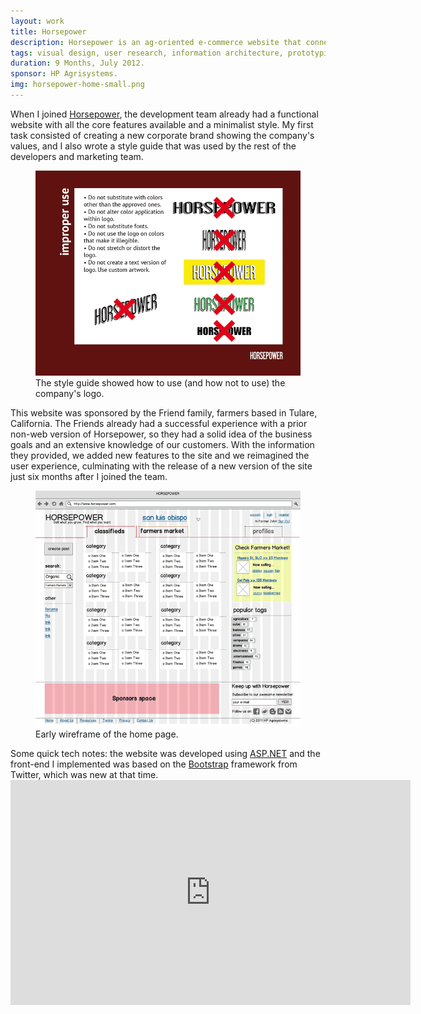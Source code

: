 ```yaml
---
layout: work
title: Horsepower
description: Horsepower is an ag-oriented e-commerce website that connects farmers and buyers.
tags: visual design, user research, information architecture, prototyping, front-end development.
duration: 9 Months, July 2012.
sponsor: HP Agrisystems.
img: horsepower-home-small.png
---
```


When I joined <a href="http://www.horsepower.com">Horsepower</a>, the development team already had a functional website with all the core features available and a minimalist style. My first task consisted of creating a new corporate brand showing the company's values, and I also wrote a style guide that was used by the rest of the developers and marketing team.
<figure>
<a href="hp_doc_identityguide.pdf"><img src="/images/hp-sg.png" alt="page of the style guide" title="download the horsepower identity guide"></a>
<figcaption>The style guide showed how to use (and how not to use) the company's logo.</figcaption>
</figure>
This website was sponsored by the Friend family, farmers based in Tulare, California. The Friends already had a successful experience with a prior non-web version of Horsepower, so they had a solid idea of the business goals and an extensive knowledge of our customers. With the information they provided, we added new features to the site and we reimagined the user experience, culminating with the release of a new version of the site just six months after I joined the team.
<figure>
<img src="/images/hp-wf.png" alt="wireframe of horsepower">
<figcaption>Early wireframe of the home page.</figcaption>
</figure>
Some quick tech notes: the website was developed using <a href="http://www.asp.net/">ASP.NET</a> and the front-end I implemented was based on the <a href="http://getbootstrap.com/">Bootstrap</a> framework from Twitter, which was new at that time.

<div class="embed">
  <iframe width="640" height="360" src="https://www.youtube.com/embed/9C2nppwNTgo" frameborder="0" allowfullscreen></iframe>
</div>
